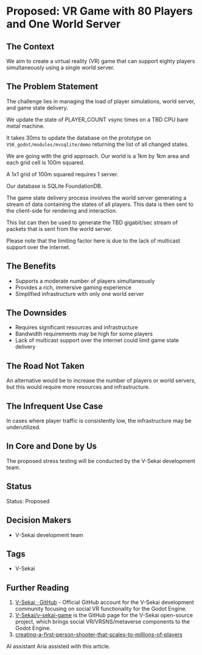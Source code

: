 # Proposed: VR Game with 80 Players and One World Server

## The Context

We aim to create a virtual reality (VR) game that can support eighty players simultaneously using a single world server.

## The Problem Statement

The challenge lies in managing the load of player simulations, world server, and game state delivery.

We update the state of PLAYER_COUNT vsync times on a TBD CPU bare metal machine.

It takes 30ms to update the database on the prototype on `VSK_godot/modules/mvsqlite/demo` returning the list of all changed states.

We are going with the grid approach. Our world is a 1km by 1km area and each grid cell is 100m squared.

A 1x1 grid of 100m squared requires 1 server.

Our database is SQLite FoundationDB.

The game state delivery process involves the world server generating a stream of data containing the states of all players. This data is then sent to the client-side for rendering and interaction.

This list can then be used to generate the TBD gigabit/sec stream of packets that is sent from the world server.

Please note that the limiting factor here is due to the lack of multicast support over the internet.

## The Benefits

- Supports a moderate number of players simultaneously
- Provides a rich, immersive gaming experience
- Simplified infrastructure with only one world server

## The Downsides

- Requires significant resources and infrastructure
- Bandwidth requirements may be high for some players
- Lack of multicast support over the internet could limit game state delivery

## The Road Not Taken

An alternative would be to increase the number of players or world servers, but this would require more resources and infrastructure.

## The Infrequent Use Case

In cases where player traffic is consistently low, the infrastructure may be underutilized.

## In Core and Done by Us

The proposed stress testing will be conducted by the V-Sekai development team.

## Status

Status: Proposed <!-- Draft | Proposed | Rejected | Accepted | Deprecated | Superseded by -->

## Decision Makers

- V-Sekai development team

## Tags

- V-Sekai

## Further Reading

1. [V-Sekai · GitHub](https://github.com/v-sekai) - Official GitHub account for the V-Sekai development community focusing on social VR functionality for the Godot Engine.
2. [V-Sekai/v-sekai-game](https://github.com/v-sekai/v-sekai-game) is the GitHub page for the V-Sekai open-source project, which brings social VR/VRSNS/metaverse components to the Godot Engine.
3. [creating-a-first-person-shooter-that-scales-to-millions-of-players](https://mas-bandwidth.com/creating-a-first-person-shooter-that-scales-to-millions-of-players)

AI assistant Aria assisted with this article.
